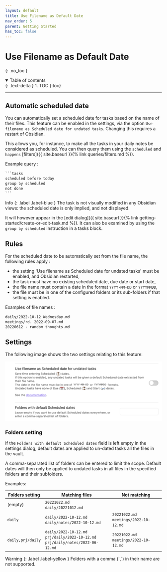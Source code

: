 ```yaml
---
layout: default
title: Use Filename as Default Date
nav_order: 5
parent: Getting Started
has_toc: false
---
```


# Use Filename as Default Date

{: .no_toc }

<details open markdown="block">
  <summary>
    Table of contents
  </summary>
  {: .text-delta }
1. TOC
{:toc}
</details>

---

## Automatic scheduled date

You can automatically set a scheduled date for tasks based on the name of their files. This feature can be enabled in the
settings, via the option `Use filename as Scheduled date for undated tasks`. Changing this requires a restart of Obsidian.

This allows you, for instance, to make all the tasks in your daily notes be considered as scheduled. You can then
query them using the `scheduled` and `happens` [filters]({{ site.baseurl }}{% link queries/filters.md %}).

Example query :

````text
```tasks
scheduled before today
group by scheduled
not done
```
````

<div class="code-example" markdown="1">
Info
{: .label .label-blue }
The task is not visually modified in any Obsidian views: the scheduled date is only implied, and not displayed.

It will however appear in the
[edit dialog]({{ site.baseurl }}{% link getting-started/create-or-edit-task.md %}).
It can also be examined by using the `group by scheduled` instruction in a tasks block.
</div>

## Rules

For the scheduled date to be automatically set from the file name, the following rules apply :

- the setting 'Use filename as Scheduled date for undated tasks' must be enabled, and Obsidian restarted,
- the task must have no existing scheduled date, due date or start date,
- the file name must contain a date in the format `YYYY-MM-DD` or `YYYYMMDD`,
- the file must be in one of the configured folders or its sub-folders if that setting is enabled.

Examples of file names :

```text
daily/2022-10-12 Wednesday.md
meetings/rd. 2022-09-07.md
20220612 - random thoughts.md
```

## Settings

The following image shows the two settings relating to this feature:

![Use filename as Scheduled date for undated tasks settings](../images/settings-use-filename-for-date.png)

### Folders setting

If the `Folders with default Scheduled dates` field is left empty in the settings dialog, default dates are applied to un-dated tasks all the
files in the vault.

A comma-separated list of folders can be entered to limit the scope. Default dates will then only be applied to undated tasks in all files in the specified folders and their subfolders.

Examples:

| Folders setting   | Matching files                                                                          | Not matching                               |
| ----------------- | --------------------------------------------------------------------------------------- | ------------------------------------------ |
| (empty)           | `20221022.md`<br/>`daily/20221012.md`                                                   |                                            |
| `daily`           | `daily/2022-10-12.md`<br/>`daily/notes/2022-10-12.md`                                   | `20221022.md`<br/>`meetings/2022-10-12.md` |
| `daily,prj/daily` | `daily/2022-10-12.md`<br/>`prj/daily/2022-10-12.md`<br/>`prj/daily/notes/2022-06-12.md` | `20221022.md`<br/>`meetings/2022-10-12.md` |

<div class="code-example" markdown="1">
Warning
{: .label .label-yellow }
Folders with a comma (`,`) in their name are not supported.
</div>
